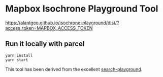 # Mapbox Isochrone Playground Tool

https://alantgeo.github.io/isochrone-playground/dist/?access_token=MAPBOX_ACCESS_TOKEN

## Run it locally with parcel
    yarn install
    yarn start

This tool has been derived from the excellent [search-playground](https://github.com/mapbox/search-playground/).
